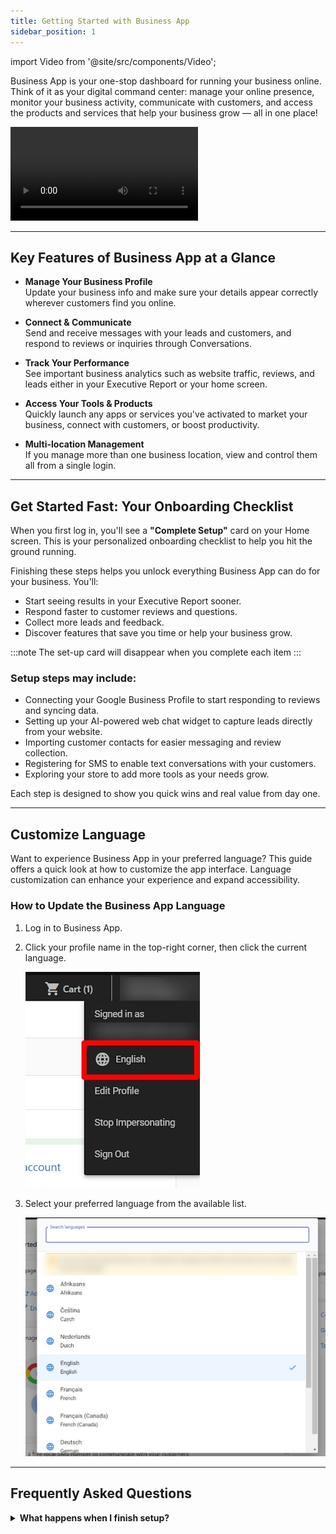 ```yaml
---
title: Getting Started with Business App
sidebar_position: 1
---
```


import Video from '@site/src/components/Video';

Business App is your one-stop dashboard for running your business online. Think of it as your digital command center: manage your online presence, monitor your business activity, communicate with customers, and access the products and services that help your business grow — all in one place!

<Video
  src="https://fast.wistia.net/embed/iframe/0biegn1dzb"
  title="Business App Overview"
  aspectRatio="16:9"
  allowFullScreen={true}
  frameBorder="0"
/>

---


## Key Features of Business App at a Glance

- **Manage Your Business Profile**  
  Update your business info and make sure your details appear correctly wherever customers find you online.

- **Connect & Communicate**  
  Send and receive messages with your leads and customers, and respond to reviews or inquiries through Conversations.

- **Track Your Performance**  
  See important business analytics such as website traffic, reviews, and leads either in your Executive Report or your home screen.

- **Access Your Tools & Products**  
  Quickly launch any apps or services you've activated to market your business, connect with customers, or boost productivity.

- **Multi-location Management**  
  If you manage more than one business location, view and control them all from a single login.

---

## Get Started Fast: Your Onboarding Checklist

When you first log in, you'll see a **"Complete Setup"** card on your Home screen. This is your personalized onboarding checklist to help you hit the ground running.  

Finishing these steps helps you unlock everything Business App can do for your business. You'll:
- Start seeing results in your Executive Report sooner.
- Respond faster to customer reviews and questions.
- Collect more leads and feedback.
- Discover features that save you time or help your business grow.

:::note
The set-up card will disappear when you complete each item
:::


### Setup steps may include:
- Connecting your Google Business Profile to start responding to reviews and syncing data.
- Setting up your AI-powered web chat widget to capture leads directly from your website.
- Importing customer contacts for easier messaging and review collection.
- Registering for SMS to enable text conversations with your customers.
- Exploring your store to add more tools as your needs grow.

Each step is designed to show you quick wins and real value from day one.

---

## Customize Language

Want to experience Business App in your preferred language? This guide offers a quick look at how to customize the app interface. Language customization can enhance your experience and expand accessibility.

### How to Update the Business App Language

1. Log in to Business App.
2. Click your profile name in the top-right corner, then click the current language.

   ![Language dropdown](./img/language.png)

3. Select your preferred language from the available list.

   ![Preferred language list](./img/preferred_language_list.png)

---

## Frequently Asked Questions

<details>
  <summary><strong>What happens when I finish setup?</strong></summary>
  <div>
    The onboarding checklist will disappear, but you can always revisit completed tasks or explore new features in your dashboard.
  </div>
</details>
